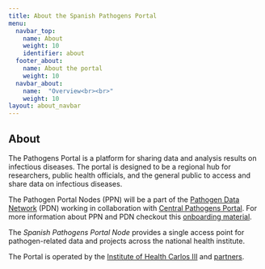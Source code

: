 ```yaml
---
title: About the Spanish Pathogens Portal
menu:
  navbar_top:
    name: About
    weight: 10
    identifier: about
  footer_about:
    name: About the portal
    weight: 10
  navbar_about:
    name:  "Overview<br><br>"
    weight: 10
layout: about_navbar
---
```


## About

The Pathogens Portal is a platform for sharing data and analysis results on infectious diseases. The portal is designed to be a regional hub for researchers, public health officials, and the general public to access and share data on infectious diseases.

The Pathogen Portal Nodes (PPN) will be a part of the <a target="_blank" href="https://pathogendatanetwork.org/">Pathogen Data Network</a> (PDN) working in collaboration with <a target="_blank" href="https://www.pathogensportal.org/">Central Pathogens Portal</a>. For more information about PPN and PDN checkout this <a href="/docs/Onboarding_Introduction.pdf">onboarding material</a>.

The _Spanish Pathogens Portal Node_ provides a single access point for pathogen-related data and projects across the national health institute.

The Portal is operated by the [Institute of Health Carlos III](https://www.isciii.es/en/) and [partners](partner_organisations).
